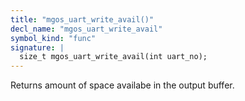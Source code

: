 ```yaml
---
title: "mgos_uart_write_avail()"
decl_name: "mgos_uart_write_avail"
symbol_kind: "func"
signature: |
  size_t mgos_uart_write_avail(int uart_no);
---
```


Returns amount of space availabe in the output buffer. 

